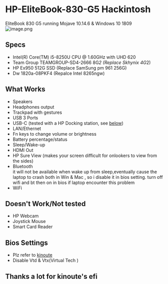 # HP-EliteBook-830-G5 Hackintosh
EliteBook 830 G5 running Mojave 10.14.6 & Windows 10 1809 <br>
![image.png](attachment:image.png)

## Specs
* Intel(R) Core(TM) i5-8250U CPU @ 1.60GHz with UHD 620
* Team Group TEAMGROUP-SD4-2666 8G*2 (Replace Skhynix 4G*2)
* HP Ex950 512G SSD (Replace SamSung pm 961 256G)
* Dw 1820a-08PKF4 (Repalce Intel 8265ngw)


## What Works
* Speakers
* Headphones output
* Trackpad with gestures
* USB 3 Ports
* USB-C (tested with a HP Docking station, see [below](#Dock))
* LAN/Ethernet
* Fn keys to change volume or brightness
* Battery percentage/status
* Sleep/Wake-up
* HDMI Out
* HP Sure View (makes your screen difficult for onlookers to view from the sides)
* Bluetooth<br>
it will not be available when wake up from sleep,eventually cause the laptop to crash both in Win & Mac ,
 so i disable it in bios setting. turn off wifi and bt then on in bios if laptop encounter this problem
* WiFi
## Doesn't Work/Not tested
* HP Webcam
* Joystick Mouse
* Smart Card Reader
## Bios Settings
* Plz refer to [kinoute](https://github.com/kinoute/Hack-HP-EliteBook-850-G5)<br>
* Disable Vtd & Vtx(Virtual Tech )<br>
## Thanks a lot for kinoute's efi
